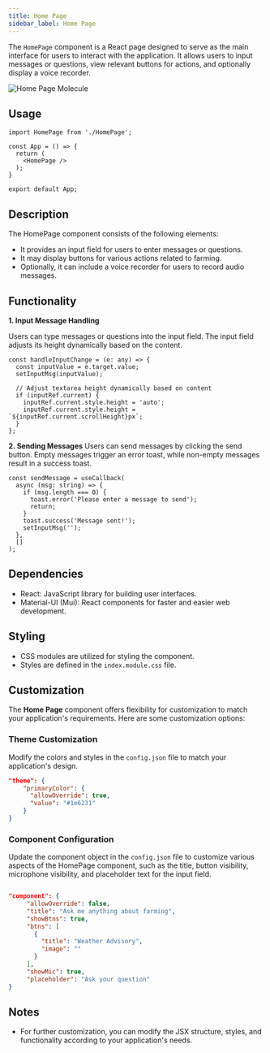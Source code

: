 ```yaml
---
title: Home Page
sidebar_label: Home Page
---
```


<head>
  <title> Home Page </title>
  <meta name="description" content="your meta content goes here" />
</head>

The `HomePage` component is a React page designed to serve as the main interface for users to interact with the application. It allows users to input messages or questions, view relevant buttons for actions, and optionally display a voice recorder.

<img src= "/img/molecules/homePage.png" alt="Home Page Molecule" />

## Usage

```
import HomePage from './HomePage';

const App = () => {
  return (
    <HomePage />
  );
}

export default App;
```

## Description

The HomePage component consists of the following elements:

- It provides an input field for users to enter messages or questions.
- It may display buttons for various actions related to farming.
- Optionally, it can include a voice recorder for users to record audio messages.

## Functionality

**1. Input Message Handling**

 Users can type messages or questions into the input field. The input field adjusts its height dynamically based on the content.

```tsx
const handleInputChange = (e: any) => {
  const inputValue = e.target.value;
  setInputMsg(inputValue);

  // Adjust textarea height dynamically based on content
  if (inputRef.current) {
    inputRef.current.style.height = 'auto';
    inputRef.current.style.height = `${inputRef.current.scrollHeight}px`;
  }
};
```

**2. Sending Messages**
Users can send messages by clicking the send button. Empty messages trigger an error toast, while non-empty messages result in a success toast.


```tsx
const sendMessage = useCallback(
  async (msg: string) => {
    if (msg.length === 0) {
      toast.error('Please enter a message to send');
      return;
    }
    toast.success('Message sent!');
    setInputMsg('');
  },
  []
);

```
## Dependencies

- React: JavaScript library for building user interfaces.
- Material-UI (Mui): React components for faster and easier web development.
 

 

## Styling

- CSS modules are utilized for styling the component.
- Styles are defined in the `index.module.css` file.

## Customization

 The **Home Page** component offers flexibility for customization to match your application's requirements. Here are some customization options:
### Theme Customization

Modify the colors and styles in the `config.json` file to match your application's design.
```json
"theme": {
    "primaryColor": {
      "allowOverride": true,
      "value": "#1e6231"
    }
}

```

### Component Configuration 

Update the component object in the `config.json` file to customize various aspects of the HomePage component, such as the title, button visibility, microphone visibility, and placeholder text for the input field.

 ```json

"component": {
      "allowOverride": false,
      "title": "Ask me anything about farming",
      "showBtns": true,
      "btns": [
        {
          "title": "Weather Advisory",
          "image": ""
        }
      ],
      "showMic": true,
      "placeholder": "Ask your question"
}


 ```

## Notes

- For further customization, you can modify the JSX structure, styles, and functionality according to your application's needs.
